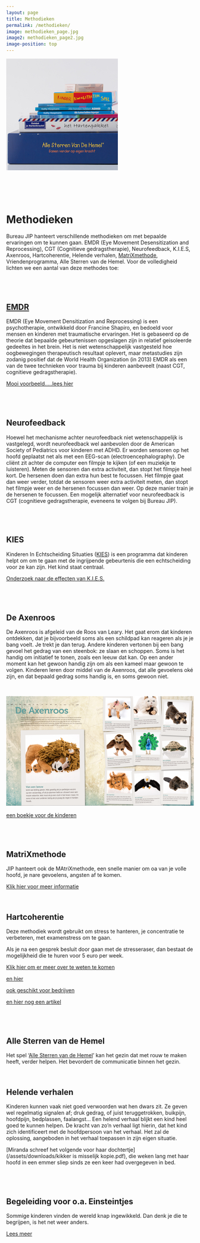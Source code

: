 ```yaml
---
layout: page
title: Methodieken
permalink: /methodieken/
image: methodieken_page.jpg
image2: methodieken_page2.jpg
image-position: top
---
```



![](/uploads/versions/plaatje-bij-methodieken---x----300-299x---.jpg)

# &nbsp;

# Methodieken

Bureau JIP hanteert verschillende methodieken om met bepaalde ervaringen om te kunnen gaan. EMDR (Eye Movement Desensitization and Reprocessing), CGT (Cognitieve gedragstherapie), Neurofeedback, K.I.E.S, Axenroos, Hartcoherentie, Helende verhalen,&nbsp;[MatriXmethode](http://matrixmethodeinstituut.nl/), Vriendenprogramma, Alle Sterren van de Hemel. Voor de volledigheid lichten we een aantal van deze methodes toe:

## &nbsp;

## [EMDR](/assets/downloads/emdr-folder.pdf)

EMDR (Eye Movement Densitization and Reprocessing) is een psychotherapie, ontwikkeld door Francine Shapiro, en bedoeld voor mensen en kinderen met traumatische ervaringen. Het is gebaseerd op de theorie dat bepaalde gebeurtenissen opgeslagen zijn in relatief geisoleerde gedeeltes in het brein. Het is niet wetenschappelijk vastgesteld hoe oogbewegingen therapeutisch resultaat oplevert, maar metastudies zijn zodanig positief dat de World Health Organization (in 2013) EMDR als een van de twee technieken voor trauma bij kinderen aanbeveelt (naast CGT, cognitieve gedragstherapie).

[Mooi voorbeeld…..lees hier](/assets/downloads/emdr.pdf)

## &nbsp;

## Neurofeedback

Hoewel het mechanisme achter neurofeedback niet wetenschappelijk is vastgelegd, wordt neurofeedback wel aanbevolen door de American Society of Pediatrics voor kinderen met ADHD. Er worden sensoren op het hoofd geplaatst net als met een EEG-scan (electroencephalography). De cli&euml;nt zit achter de computer een filmpje te kijken (of een muziekje te luisteren). Meten de sensoren dan extra activiteit, dan stopt het filmpje heel kort. De hersenen doen dan extra hun best te focussen. Het filmpje gaat dan weer verder, totdat de sensoren weer extra activiteit meten, dan stopt het filmpje weer en de hersenen focussen dan weer. Op deze manier train je de hersenen te focussen. Een mogelijk alternatief voor neurofeedback is CGT (cognitieve gedragstherapie, eveneens te volgen bij Bureau JIP).

## &nbsp;

## KIES

Kinderen In Echtscheiding Situaties ([KIES](http://kiesvoorhetkind.nl)) is een programma dat kinderen helpt om om te gaan met de ingrijpende gebeurtenis die een echtscheiding voor ze kan zijn. Het kind staat centraal.

[Onderzoek naar de effecten van K.I.E.S.](/assets/downloads/samenvatting-onderzoek-kies-voor-het-kind.pdf)

## &nbsp;

## De Axenroos

De Axenroos is afgeleid van de Roos van Leary. Het gaat erom dat kinderen ontdekken, dat je bijvoorbeeld soms als een schildpad kan reageren als je je bang voelt. Je trekt je dan terug. Andere kinderen vertonen bij een bang gevoel het gedrag van een steenbok: ze slaan en schoppen. Soms is het handig om initiatief te tonen, zoals een leeuw dat kan. Op een ander moment kan het gewoon handig zijn om als een kameel maar gewoon te volgen. Kinderen leren door middel van de Axenroos, dat alle gevoelens ok&eacute; zijn, en dat bepaald gedrag soms handig is, en soms gewoon niet.

&nbsp;

![](/uploads/versions/axenroos-plaatje---x----600-349x---.png)

[een boekje voor de kinderen](http://en.calameo.com/read/000223335272ddaefca5a)

## &nbsp;

## MatriXmethode

JIP hanteert ook de MAtriXmethode, een snelle manier om oa van je volle hoofd, je nare gevoelens, angsten af te komen.

[Klik hier voor meer informatie](http://matrixmethodeinstituut.nl)

&nbsp;

## Hartcoherentie

Deze methodiek wordt gebruikt om stress te hanteren, je concentratie te verbeteren, met examenstress om te gaan.

Als je na een gesprek besluit door gaan met de stresseraser, dan bestaat de mogelijkheid die te huren voor 5 euro per week.

[Klik hier om er meer over te weten te komen](/assets/downloads/hartfocus.pdf)

[en hier](/assets/downloads/onzegevoelensenemoties.pdf)

[ook geschikt voor bedrijven](https://youtu.be/Wzm1L5FU-Rc)

[en hier nog een artikel](/assets/downloads/een_kloppend_geheel.pdf)

## &nbsp;

## Alle Sterren van de Hemel

Het spel ‘[Alle Sterren van de Hemel](http://youtu.be/J8ji3LOJT6c)’ kan het gezin dat met rouw te maken heeft, verder helpen. Het bevordert de communicatie binnen het gezin.

&nbsp;

## Helende verhalen

Kinderen kunnen vaak niet goed verwoorden wat hen dwars zit. Ze geven wel regelmatig signalen af; druk gedrag, of juist teruggetrokken, buikpijn, hoofdpijn, bedplassen, faalangst… Een helend verhaal blijkt een kind heel goed te kunnen helpen. De kracht van zo’n verhaal ligt hierin, dat het kind zich identificeert met de hoofdpersoon van het verhaal. Het zal de oplossing, aangeboden in het verhaal toepassen in zijn eigen situatie.

[Miranda schreef het volgende voor haar dochtertje](/assets/downloads/kikker is misselijk kopie.pdf), die weken lang met haar hoofd in een emmer sliep sinds ze een keer had overgegeven in bed.

## &nbsp;

## Begeleiding voor o.a. Einsteintjes

Sommige kinderen vinden de wereld knap ingewikkeld. Dan denk je die te begrijpen, is het net weer anders.&nbsp;

[Lees meer](/assets/downloads/einstein-begeleiding.pdf)